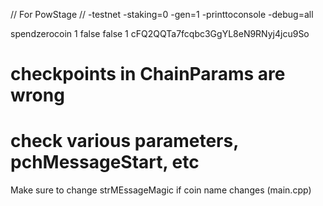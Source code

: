 // For PowStage
//
-testnet -staking=0  -gen=1 -printtoconsole -debug=all

spendzerocoin 1 false false 1 cFQ2QQTa7fcqbc3GgYL8eN9RNyj4jcu9So

# checkpoints in ChainParams are wrong
# check various parameters, pchMessageStart, etc

Make sure to change strMEssageMagic if coin name changes (main.cpp)